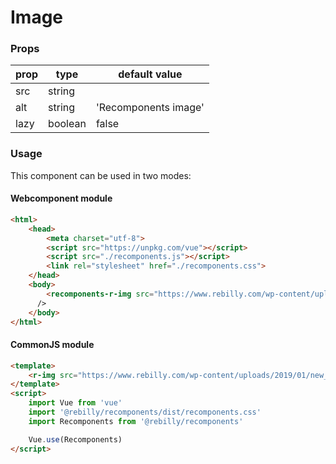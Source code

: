 # Image


### Props

| prop | type                                | default value        |
|--    | --                                  |                    --|
| src  | string                              |                      |
| alt  | string                              | 'Recomponents image' |
| lazy | boolean                             | false                |


### Usage

This component can be used in two modes:

#### Webcomponent module

```html
<html>
    <head>
        <meta charset="utf-8">
        <script src="https://unpkg.com/vue"></script>
        <script src="./recomponents.js"></script>
        <link rel="stylesheet" href="./recomponents.css">
    </head>
    <body>
        <recomponents-r-img src="https://www.rebilly.com/wp-content/uploads/2019/01/new_features@2x-319x150.png" alt="Recomponents image"/>
      />
    </body>
</html>
```

#### CommonJS module

```html
<template>
    <r-img src="https://www.rebilly.com/wp-content/uploads/2019/01/new_features@2x-319x150.png" alt="Recomponents image"/>
</template>
<script>
    import Vue from 'vue'
    import '@rebilly/recomponents/dist/recomponents.css'
    import Recomponents from '@rebilly/recomponents'

    Vue.use(Recomponents)
</script>
```
